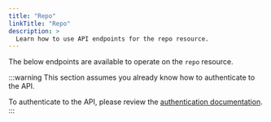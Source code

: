 ```yaml
---
title: "Repo"
linkTitle: "Repo"
description: >
  Learn how to use API endpoints for the repo resource.
---
```


The below endpoints are available to operate on the `repo` resource.

:::warning
This section assumes you already know how to authenticate to the API.

To authenticate to the API, please review the [authentication documentation](/docs/reference/api/authentication/).
:::
